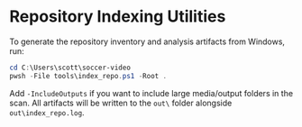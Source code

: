 # Repository Indexing Utilities

To generate the repository inventory and analysis artifacts from Windows, run:

```powershell
cd C:\Users\scott\soccer-video
pwsh -File tools\index_repo.ps1 -Root .
```

Add `-IncludeOutputs` if you want to include large media/output folders in the
scan. All artifacts will be written to the `out\` folder alongside
`out\index_repo.log`.

